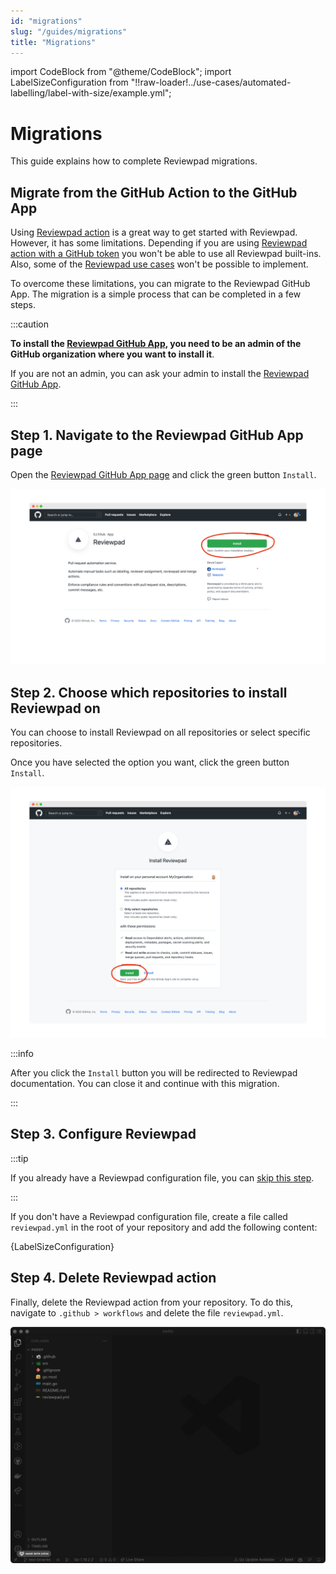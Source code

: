 ```yaml
---
id: "migrations"
slug: "/guides/migrations"
title: "Migrations"
---
```


import CodeBlock from "@theme/CodeBlock";
import LabelSizeConfiguration from "!!raw-loader!../use-cases/automated-labelling/label-with-size/example.yml";

# Migrations

This guide explains how to complete Reviewpad migrations.

## Migrate from the GitHub Action to the GitHub App

Using [Reviewpad action](/getting-started/installation-action-tokenized) is a great way to get started with Reviewpad. However, it has some limitations. Depending if you are using [Reviewpad action with a GitHub token](/getting-started/installation-action-tokenized) you won't be able to use all Reviewpad built-ins. Also, some of the [Reviewpad use cases](/use-cases) won't be possible to implement.

To overcome these limitations, you can migrate to the Reviewpad GitHub App. The migration is a simple process that can be completed in a few steps.

:::caution

**To install the [Reviewpad GitHub App](https://github.com/apps/reviewpad), you need to be an admin of the GitHub organization where you want to install it**.

If you are not an admin, you can ask your admin to install the [Reviewpad GitHub App](https://github.com/apps/reviewpad).

:::

## Step 1. Navigate to the Reviewpad GitHub App page

Open the [Reviewpad GitHub App page](https://github.com/apps/reviewpad) and click the green button `Install`.

![Reviewpad Installation - Step 1](/img/installation/step1.png)

## Step 2. Choose which repositories to install Reviewpad on

You can choose to install Reviewpad on all repositories or select specific repositories.

Once you have selected the option you want, click the green button `Install`.

![Reviewpad Installation - Step 2](/img/installation/step2.png)

:::info

After you click the `Install` button you will be redirected to Reviewpad documentation. You can close it and continue with this migration.

:::

## Step 3. Configure Reviewpad

:::tip

If you already have a Reviewpad configuration file, you can [skip this step](#step-4-delete-reviewpad-action).

:::

If you don't have a Reviewpad configuration file, create a file called `reviewpad.yml` in the root of your repository and add the following content:

<CodeBlock language="yml">{LabelSizeConfiguration}</CodeBlock>

## Step 4. Delete Reviewpad action

Finally, delete the Reviewpad action from your repository. To do this, navigate to `.github > workflows` and delete the file `reviewpad.yml`.

![Reviewpad Delete Action](/img/migrations/delete-action.gif)
